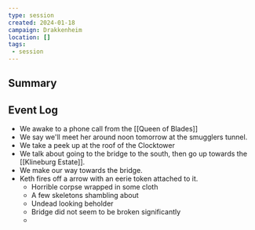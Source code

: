 ```yaml
---
type: session
created: 2024-01-18
campaign: Drakkenheim
location: []
tags:
 - session
---
```



## Summary

## Event Log

- We awake to a phone call from the [[Queen of Blades]]
- We say we'll meet her around noon tomorrow at the smugglers tunnel.
- We take a peek up at the roof of the Clocktower
- We talk about going to the bridge to the south, then go up towards the [[Klineburg Estate]].
- We make our way towards the bridge.
- Keth fires off a arrow with an eerie token attached to it.
	- Horrible corpse wrapped in some cloth
	- A few skeletons shambling about
	- Undead looking beholder
	- Bridge did not seem to be broken significantly
	- 

